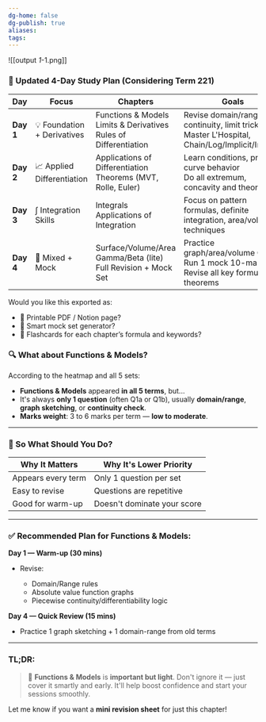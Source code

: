 ```yaml
---
dg-home: false
dg-publish: true
aliases: 
tags:
---
```

![[output _1_-1.png]]
### 📘 Updated 4-Day Study Plan (Considering Term 221)

| Day       | Focus                       | Chapters                                                               | Goals                                                                                          |
| --------- | --------------------------- | ---------------------------------------------------------------------- | ---------------------------------------------------------------------------------------------- |
| **Day 1** | 💡 Foundation + Derivatives | Functions & Models<br>Limits & Derivatives<br>Rules of Differentiation | Revise domain/range, continuity, limit tricks<br>Master L'Hospital, Chain/Log/Implicit/Inverse |
| **Day 2** | 📈 Applied Differentiation  | Applications of Differentiation<br>Theorems (MVT, Rolle, Euler)        | Learn conditions, proofs & curve behavior<br>Do all extremum, concavity and theorem Qs         |
| **Day 3** | ∫ Integration Skills        | Integrals<br>Applications of Integration                               | Focus on pattern formulas, definite integration, area/volume techniques                        |
| **Day 4** | 🔁 Mixed + Mock             | Surface/Volume/Area<br>Gamma/Beta (lite)<br>Full Revision + Mock Set   | Practice graph/area/volume Qs<br>Run 1 mock 10-mark set<br>Revise all key formulas & theorems  |

Would you like this exported as:

* 📄 Printable PDF / Notion page?
* 🧪 Smart mock set generator?
* 🧠 Flashcards for each chapter’s formula and keywords?


### 🔍 What about **Functions & Models**?

According to the heatmap and all 5 sets:

* **Functions & Models** appeared **in all 5 terms**, but...
* It's always **only 1 question** (often Q1a or Q1b), usually **domain/range**, **graph sketching**, or **continuity check**.
* **Marks weight**: 3 to 6 marks per term — **low to moderate**.

---

### 🧠 So What Should You Do?

| Why It Matters     | Why It's Lower Priority     |
| ------------------ | --------------------------- |
| Appears every term | Only 1 question per set     |
| Easy to revise     | Questions are repetitive    |
| Good for warm-up   | Doesn't dominate your score |

---

### ✅ Recommended Plan for Functions & Models:

**Day 1 — Warm-up (30 mins)**

* Revise:

  * Domain/Range rules
  * Absolute value function graphs
  * Piecewise continuity/differentiability logic

**Day 4 — Quick Review (15 mins)**

* Practice 1 graph sketching + 1 domain-range from old terms

---

### TL;DR:

> 📘 **Functions & Models** is **important but light**. Don't ignore it — just cover it smartly and early. It'll help boost confidence and start your sessions smoothly.

Let me know if you want a **mini revision sheet** for just this chapter!
